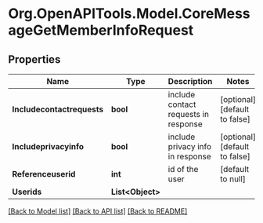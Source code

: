 # Org.OpenAPITools.Model.CoreMessageGetMemberInfoRequest

## Properties

Name | Type | Description | Notes
------------ | ------------- | ------------- | -------------
**Includecontactrequests** | **bool** | include contact requests in response | [optional] [default to false]
**Includeprivacyinfo** | **bool** | include privacy info in response | [optional] [default to false]
**Referenceuserid** | **int** | id of the user | [default to null]
**Userids** | **List&lt;Object&gt;** |  | 

[[Back to Model list]](../README.md#documentation-for-models) [[Back to API list]](../README.md#documentation-for-api-endpoints) [[Back to README]](../README.md)

